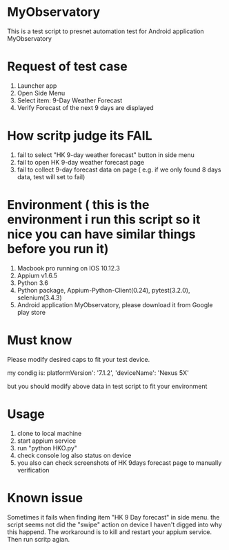 # MyObservatory

This is a test script to presnet automation test for Android application MyObservatory

# Request of test case 
1. Launcher app
2. Open Side Menu
3. Select item: 9-Day Weather Forecast
4. Verify Forecast of the next 9 days are displayed

# How scritp judge its FAIL
1. fail to select "HK 9-day weather forecast" button in side menu
2. fail to open HK 9-day weather forecast page
3. fail to collect 9-day forecast data on page ( e.g. if we only found 8 days data, test will set to fail)

# Environment ( this is the environment i run this script so it nice you can have similar things before you run it)
1. Macbook pro running on IOS 10.12.3
2. Appium v1.6.5
3. Python 3.6
4. Python package, Appium-Python-Client(0.24), pytest(3.2.0), selenium(3.4.3)
5. Android application MyObservatory, please download it from Google play store

# Must know
Please modify desired caps to fit your test device. 

my condig is:
platformVersion': '7.1.2', 'deviceName': 'Nexus 5X'

but you should modify above data in test script to fit your environment

# Usage
1. clone to local machine
2. start appium service
3. run  "python HKO.py"
4. check console log also status on device
5. you also can check screenshots of HK 9days forecast page to manually verification

# Known issue
Sometimes it fails when finding item "HK 9 Day forecast" in side menu. the script seems not did the "swipe" action on device
I haven't digged into why this happend.
The workaround is to kill and restart your appium service. Then run scritp agian.


